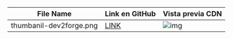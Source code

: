 | File Name| Link en GitHub| Vista previa CDN |
| ---- | ---- | ---- |
| thumbanil-dev2forge.png | [LINK](https://cdn.jsdelivr.net/gh/tutosrive/images-projects-srm-trg@main/dev2forge/thumbanil-dev2forge.png) | ![img](https://cdn.jsdelivr.net/gh/tutosrive/images-projects-srm-trg@main/dev2forge/thumbanil-dev2forge.png) |
